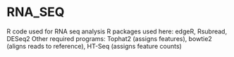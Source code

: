 # RNA_SEQ
R code used for RNA seq analysis
R packages used here: edgeR, Rsubread, DESeq2
Other required programs: Tophat2 (assigns features), 
bowtie2 (aligns reads to reference), HT-Seq (assigns feature counts)

